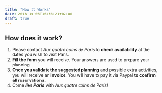 ```yaml
---
title: "How It Works"
date: 2018-10-05T16:36:21+02:00
draft: true
---
```


## How does it work?

1. Please contact *Aux quatre coins de Paris* to **check availability** at the dates you wish to visit Paris.
2. **Fill the form** you will receive. Your answers are used to prepare your planning.
3. **Once you validate the suggested planning** and possible extra activities, you will receive an **invoice**. You will have to pay it via Paypal **to confirm all reservations.**
4. Come ***live Paris*** with *Aux quatre coins de Paris!*
